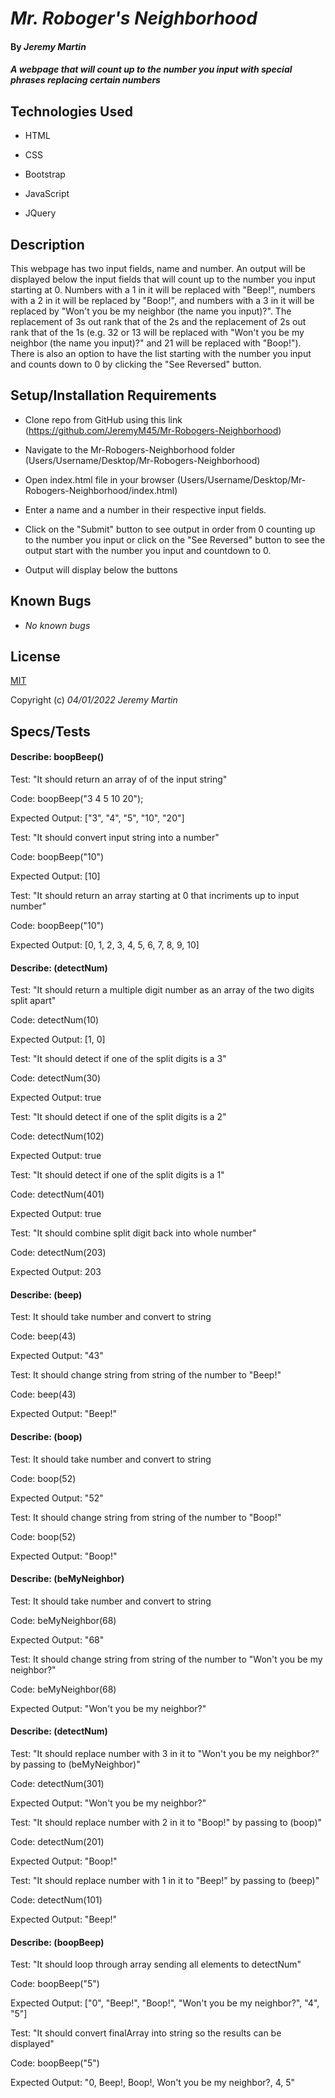 
# _Mr. Roboger's Neighborhood_

#### By _**Jeremy Martin**_

#### _A webpage that will count up to the number you input with special phrases replacing certain numbers_

## Technologies Used

* HTML

* CSS

* Bootstrap

* JavaScript

* JQuery

## Description

This webpage has two input fields, name and number. An output will be displayed below the input fields that will count up to the number you input starting at 0. Numbers with a 1 in it will be replaced with "Beep!", numbers with a 2 in it will be replaced by "Boop!", and numbers with a 3 in it will be replaced by "Won't you be my neighbor (the name you input)?". The replacement of 3s out rank that of the 2s and the replacement of 2s out rank that of the 1s (e.g. 32 or 13 will be replaced with "Won't you be my neighbor (the name you input)?" and 21 will be replaced with "Boop!"). There is also an option to have the list starting with the number you input and counts down to 0 by clicking the "See Reversed" button.

## Setup/Installation Requirements

* Clone repo from GitHub using this link (https://github.com/JeremyM45/Mr-Robogers-Neighborhood)

* Navigate to the Mr-Robogers-Neighborhood folder
(Users/Username/Desktop/Mr-Robogers-Neighborhood)

* Open index.html file in your browser
(Users/Username/Desktop/Mr-Robogers-Neighborhood/index.html)

* Enter a name and a number in their respective input fields.

* Click on the "Submit" button to see output in order from 0 counting up to the number you input or click on the "See Reversed" button to see the output start with the number you input and countdown to 0.

* Output will display below the buttons

## Known Bugs

*  _No known bugs_

## License

[MIT](https://opensource.org/licenses/MIT)

Copyright (c) _04/01/2022_  _Jeremy Martin_

## Specs/Tests

#### Describe: boopBeep()

Test: "It should return an array of of the input string"

Code: boopBeep("3 4 5 10 20");

Expected Output: ["3", "4", "5", "10", "20"]

Test: "It should convert input string into a number"

Code: boopBeep("10")

Expected Output: [10]

Test: "It should return an array starting at 0 that incriments up to input number"

Code: boopBeep("10")

Expected Output: [0, 1, 2, 3, 4, 5, 6, 7, 8, 9, 10]

#### Describe: (detectNum)

Test: "It should return a multiple digit number as an array of the two digits split apart"

Code: detectNum(10)

Expected Output: [1, 0]

Test: "It should detect if one of the split digits is a 3"

Code: detectNum(30)

Expected Output: true

Test: "It should detect if one of the split digits is a 2"

Code: detectNum(102)

Expected Output: true

Test: "It should detect if one of the split digits is a 1"

Code: detectNum(401)

Expected Output: true

Test: "It should combine split digit back into whole number"

Code: detectNum(203)

Expected Output: 203

#### Describe: (beep)

Test: It should take number and convert to string

Code: beep(43)

Expected Output: "43"

Test: It should change string from string of the number to "Beep!"

Code: beep(43)

Expected Output: "Beep!"

#### Describe: (boop)

Test: It should take number and convert to string

Code: boop(52)

Expected Output: "52"

Test: It should change string from string of the number to "Boop!"

Code: boop(52)

Expected Output: "Boop!"

#### Describe: (beMyNeighbor)

Test: It should take number and convert to string

Code: beMyNeighbor(68)

Expected Output: "68"

Test: It should change string from string of the number to "Won't you be my neighbor?"

Code: beMyNeighbor(68)

Expected Output: "Won't you be my neighbor?"

#### Describe: (detectNum)

Test: "It should replace number with 3 in it to "Won't you be my neighbor?" by passing to (beMyNeighbor)"

Code: detectNum(301)

Expected Output: "Won't you be my neighbor?"

Test: "It should replace number with 2 in it to "Boop!" by passing to (boop)"

Code: detectNum(201)

Expected Output: "Boop!"

Test: "It should replace number with 1 in it to "Beep!" by passing to (beep)"

Code: detectNum(101)

Expected Output: "Beep!"

#### Describe: (boopBeep)

Test: "It should loop through array sending all elements to detectNum"

Code: boopBeep("5")

Expected Output: ["0", "Beep!", "Boop!", "Won't you be my neighbor?", "4", "5"]

Test: "It should convert finalArray into string so the results can be displayed"

Code: boopBeep("5")

Expected Output: "0, Beep!, Boop!, Won't you be my neighbor?, 4, 5"